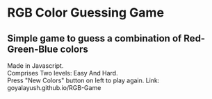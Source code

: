 <h1>RGB Color Guessing Game</h1>
<h2>Simple game to guess a combination of Red-Green-Blue colors</h2>
<p>Made in Javascript.</br>
Comprises Two levels: Easy And Hard.</br>
Press "New Colors" button on left to play again.
Link: goyalayush.github.io/RGB-Game
